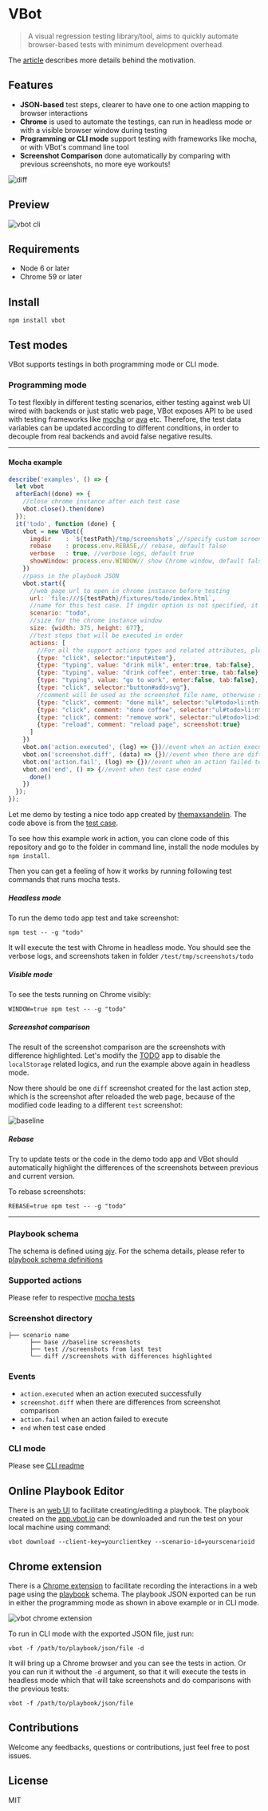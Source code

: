 # VBot
> A visual regression testing library/tool, aims to quickly automate browser-based tests with minimum development overhead.

The [article](http://katat.me/2017/01/09/vbot/) describes more details behind the motivation.

## Features
 - **JSON-based**
 test steps, clearer to have one to one action mapping to browser interactions
 - **Chrome**
  is used to automate the testings, can run in headless mode or with a visible browser window during testing
 - **Programming or CLI mode**
 support testing with frameworks like mocha, or with VBot's command line tool
 - **Screenshot Comparison**
 done automatically by comparing with previous screenshots, no more eye workouts!

 ![diff](img/8_reload_page_diff.png)

## Preview
![vbot cli](img/vbot-cli.gif)

## Requirements
 - Node 6 or later
 - Chrome 59 or later

## Install
`npm install vbot`

## Test modes
VBot supports testings in both programming mode or CLI mode.

### Programming mode
To test flexibly in different testing scenarios, either testing against web UI wired with backends or just static web page, VBot exposes API to be used with testing frameworks like [mocha](https://mochajs.org/) or [ava](https://github.com/avajs/ava) etc. Therefore, the test data variables can be updated according to different conditions, in order to decouple from real backends and avoid false negative results.

------------
#### Mocha example

```javascript
describe('examples', () => {
  let vbot
  afterEach((done) => {
    //close chrome instance after each test case
    vbot.close().then(done)
  });
  it('todo', function (done) {
    vbot = new VBot({
      imgdir    : `${testPath}/tmp/screenshots`,//specify custom screenshots' file paths
      rebase    : process.env.REBASE,// rebase, default false
      verbose   : true, //verbose logs, default true
      showWindow: process.env.WINDOW// show Chrome window, default false
    })
    //pass in the playbook JSON
    vbot.start({
      //web page url to open in chrome instance before testing
      url: `file:///${testPath}/fixtures/todo/index.html`,
      //name for this test case. If imgdir option is not specified, it will use this name as a screenshot folder
      scenario: "todo",
      //size for the chrome instance window
      size: {width: 375, height: 677},
      //test steps that will be executed in order
      actions: [
        //For all the support actions types and related attributes, please refer to the action tests
        {type: "click", selector:"input#item"},
        {type: "typing", value: "drink milk", enter:true, tab:false},
        {type: "typing", value: "drink coffee", enter:true, tab:false},
        {type: "typing", value: "go to work", enter:false, tab:false},
        {type: "click", selector:"button#add>svg"},
        //comment will be used as the screenshot file name, otherwise selectorstring will be used
        {type: "click", comment: "done milk", selector:"ul#todo>li:nth-child(3)>div>button:nth-child(2)>svg", screenshot:true},
        {type: "click", comment: "done coffee", selector:"ul#todo>li:nth-child(2)>div>button:nth-child(2)>svg", screenshot:true},
        {type: "click", comment: "remove work", selector:"ul#todo>li>div>button:nth-child(1)>svg", screenshot:true},
        {type: "reload", comment: "reload page", screenshot:true}
      ]
    })
    vbot.on('action.executed', (log) => {})//event when an action executed successfully
    vbot.on('screenshot.diff', (data) => {})//event when there are differences from screenshot comparison
    vbot.on('action.fail', (log) => {})//event when an action failed to execute
    vbot.on('end', () => {//event when test case ended
      done()
    })
  });
});
```

Let me demo by testing a nice todo app created by [themaxsandelin](https://github.com/themaxsandelin/todo). The code above is from the [test case](test/src/example-todo.js).

To see how this example work in action, you can clone code of this repository and go to the folder in command line, install the node modules by `npm install`.

Then you can get a feeling of how it works by running following test commands that runs mocha tests.

##### *Headless mode*
To run the demo todo app test and take screenshot:

`npm test -- -g "todo"`

It will execute the test with Chrome in headless mode. You should see the verbose logs, and screenshots taken in folder `/test/tmp/screenshots/todo`

##### *Visible mode*
To see the tests running on Chrome visibly:

`WINDOW=true npm test -- -g "todo"`

##### *Screenshot comparison*
The result of the screenshot comparison are the screenshots with difference highlighted. Let's modify the [TODO](test/fixtures/todo) app to disable the `localStorage` related logics, and run the example above again in headless mode.

Now there should be one `diff` screenshot created for the last action step, which is the screenshot after reloaded the web page, because of the modified code leading to a different `test` screenshot:

![baseline](img/diff.png)

##### *Rebase*
Try to update tests or the code in the demo todo app and VBot should automatically highlight the differences of the screenshots between previous and current version.

To rebase screenshots:

`REBASE=true npm test -- -g "todo"`

--------------------

### Playbook schema
The schema is defined using [ajv](https://github.com/epoberezkin/ajv). For the schema details, please refer to [playbook schema definitions](src/schema/playbook.json)

### Supported actions
Please refer to respective [mocha tests](test/src/actions.js)

### Screenshot directory
```
├── scenario name
      ├── base //baseline screenshots
      ├── test //screenshots from last test
      └── diff //screenshots with differences highlighted
```

### Events

 - `action.executed` when an action executed successfully
 - `screenshot.diff` when there are differences from screenshot comparison
 - `action.fail` when an action failed to execute
 - `end` when test case ended

### CLI mode
Please see [CLI readme](cli.md)

## Online Playbook Editor
There is an [web UI](https://app.vbot.io) to facilitate creating/editing a playbook. The playbook created on the [app.vbot.io](https://app.vbot.io) can be downloaded and run the test on your local machine using command:

`vbot download --client-key=yourclientkey --scenario-id=yourscenarioid`

## Chrome extension
There is a [Chrome extension](https://chrome.google.com/webstore/detail/vbot-recorder/nngcjjhpjbaofdokebbcgcnkeebnidij?utm_source=chrome-ntp-icon) to facilitate recording the interactions in a web page using the [playbook](#playbook-schema) schema. The playbook JSON exported can be run in either the programming mode as shown in above example or in CLI mode.

![vbot chrome extension](img/vbot-chrome.gif)

To run in CLI mode with the exported JSON file, just run:

`vbot -f /path/to/playbook/json/file -d`

It will bring up a Chrome browser and you can see the tests in action.
Or you can run it without the `-d` argument, so that it will execute the tests in headless mode which that will take screenshots and do comparisons with the previous tests:

`vbot -f /path/to/playbook/json/file`

## Contributions
Welcome any feedbacks, questions or contributions, just feel free to post issues.

## License
MIT
